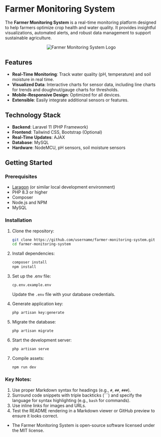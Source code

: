 # Farmer Monitoring System

The **Farmer Monitoring System** is a real-time monitoring platform designed to help farmers optimize crop health and water quality. It provides insightful visualizations, automated alerts, and robust data management to support sustainable agriculture.

<p align="center">
<img src="https://via.placeholder.com/400x150.png?text=Farmer+Monitoring+System" alt="Farmer Monitoring System Logo">
</p>

## Features

- **Real-Time Monitoring**: Track water quality (pH, temperature) and soil moisture in real time.
- **Visualized Data**: Interactive charts for sensor data, including line charts for trends and doughnut/gauge charts for thresholds.
- **Mobile-Responsive Design**: Optimized for all devices.
- **Extensible**: Easily integrate additional sensors or features.

## Technology Stack

- **Backend**: Laravel 11 (PHP Framework)
- **Frontend**: Tailwind CSS, Bootstrap (Optional)
- **Real-Time Updates**: AJAX
- **Database**: MySQL
- **Hardware**: NodeMCU, pH sensors, soil moisture sensors

## Getting Started

### Prerequisites

- [Laragon](https://laragon.org/) (or similar local development environment)
- PHP 8.3 or higher
- Composer
- Node.js and NPM
- MySQL

### Installation

1. Clone the repository:
   ```bash
   git clone https://github.com/username/farmer-monitoring-system.git
   cd farmer-monitoring-system

2. Install dependencies:
   ```bash
   composer install
   npm install
   ```

3. Set up the .env file:
   ```bash
   cp.env.example.env
   ```
   Update the `.env` file with your database credentials.

4. Generate application key:
   ```bash
   php artisan key:generate
   ```
5. Migrate the database:
   ```bash
   php artisan migrate
   ```
6. Start the development server:
   ```bash
   php artisan serve
   ```

7. Compile assets:
   ```bash
   npm run dev
   ```
   
### Key Notes:
1. Use proper Markdown syntax for headings (e.g., `#`, `##`, `###`).
2. Surround code snippets with triple backticks (```) and specify the language for syntax highlighting (e.g., `bash` for commands).
3. Use inline links for images and URLs.
4. Test the README rendering in a Markdown viewer or GitHub preview to ensure it looks correct. 

- The Farmer Monitoring System is open-source software licensed under the MIT license.

